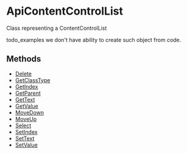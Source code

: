 # ApiContentControlList

Class representing a ContentControlList

todo_examples we don't have ability to create such object from code.

## Methods
- [Delete](./Methods/Delete.md)
- [GetClassType](./Methods/GetClassType.md)
- [GetIndex](./Methods/GetIndex.md)
- [GetParent](./Methods/GetParent.md)
- [GetText](./Methods/GetText.md)
- [GetValue](./Methods/GetValue.md)
- [MoveDown](./Methods/MoveDown.md)
- [MoveUp](./Methods/MoveUp.md)
- [Select](./Methods/Select.md)
- [SetIndex](./Methods/SetIndex.md)
- [SetText](./Methods/SetText.md)
- [SetValue](./Methods/SetValue.md)